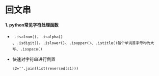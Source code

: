 # 回文串 

#### 1. python常见字符处理函数

+ ``` .isalnum()```、```.isalpha() ```、```.isdigit()```、```.islower()```、```.isupper()```、```.istitle()每个单词首字母均为大写```、```.isspace()```

+ 快速对字符串进行倒置

  ```
  s2=''.join(list(reversed(s1)))
  ```

  